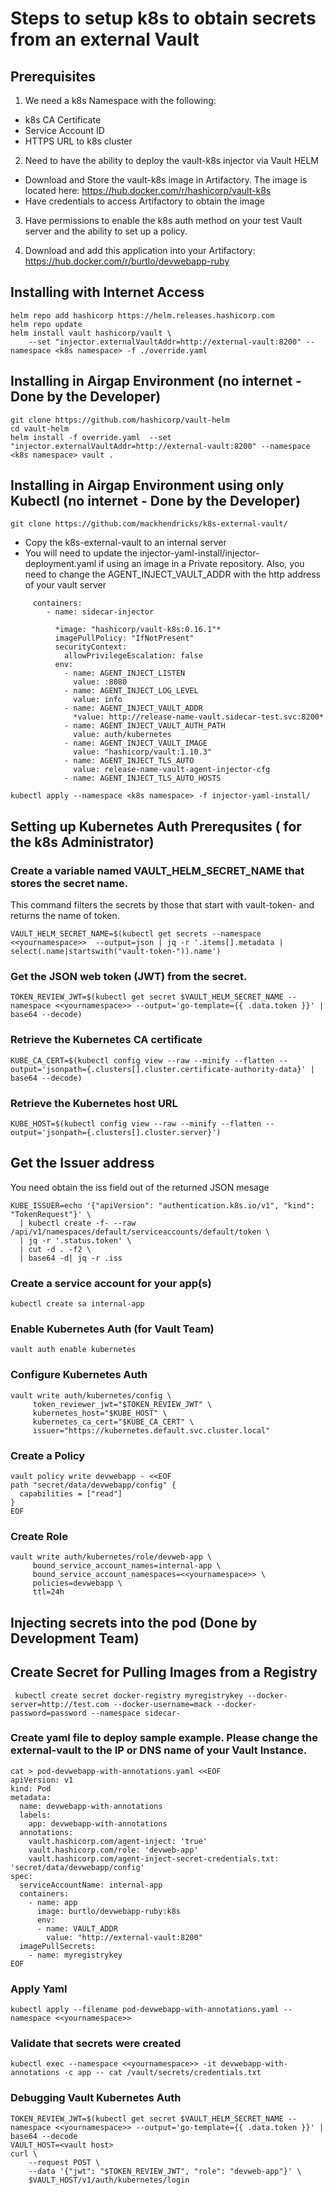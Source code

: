 # Steps to setup k8s to obtain secrets from an external Vault

## Prerequisites

1) We need a k8s Namespace with the following:

- k8s CA Certificate
- Service Account ID
- HTTPS URL to k8s cluster

2) Need to have the ability to deploy the vault-k8s injector via Vault HELM

- Download and Store the vault-k8s image in Artifactory.  The image is located here: https://hub.docker.com/r/hashicorp/vault-k8s
- Have credentials to access Artifactory to obtain the image 

3) Have permissions to enable the k8s auth method on your test Vault server and the ability to set up a policy.

4) Download and add this application into your Artifactory: https://hub.docker.com/r/burtlo/devwebapp-ruby


## Installing with Internet Access

```
helm repo add hashicorp https://helm.releases.hashicorp.com
helm repo update
helm install vault hashicorp/vault \
    --set "injector.externalVaultAddr=http://external-vault:8200" --namespace <k8s namespace> -f ./override.yaml
```

## Installing in Airgap Environment (no internet - Done by the Developer)
```
git clone https://github.com/hashicorp/vault-helm
cd vault-helm
helm install -f override.yaml  --set "injector.externalVaultAddr=http://external-vault:8200" --namespace <k8s namespace> vault .
```

## Installing in Airgap Environment using only Kubectl (no internet - Done by the Developer)
```
git clone https://github.com/mackhendricks/k8s-external-vault/
```

- Copy the k8s-external-vault to an internal server
- You will need to update the injector-yaml-install/injector-deployment.yaml if using an image in a Private repository.  Also, you need to change the AGENT_INJECT_VAULT_ADDR with the http address of your vault server
  
```
     containers:
        - name: sidecar-injector

          *image: "hashicorp/vault-k8s:0.16.1"*
          imagePullPolicy: "IfNotPresent"
          securityContext:
            allowPrivilegeEscalation: false
          env:
            - name: AGENT_INJECT_LISTEN
              value: :8080
            - name: AGENT_INJECT_LOG_LEVEL
              value: info
            - name: AGENT_INJECT_VAULT_ADDR
              *value: http://release-name-vault.sidecar-test.svc:8200*
            - name: AGENT_INJECT_VAULT_AUTH_PATH
              value: auth/kubernetes
            - name: AGENT_INJECT_VAULT_IMAGE
              value: "hashicorp/vault:1.10.3"
            - name: AGENT_INJECT_TLS_AUTO
              value: release-name-vault-agent-injector-cfg
            - name: AGENT_INJECT_TLS_AUTO_HOSTS
```


```
kubectl apply --namespace <k8s namespace> -f injector-yaml-install/
```


## Setting up Kubernetes Auth Prerequsites ( for the k8s Administrator)

### Create a variable named VAULT_HELM_SECRET_NAME that stores the secret name.  
This command filters the secrets by those that start with vault-token- and returns the name of token.

```
VAULT_HELM_SECRET_NAME=$(kubectl get secrets --namespace <<yournamespace>>  --output=json | jq -r '.items[].metadata | select(.name|startswith("vault-token-")).name')
```

### Get the JSON web token (JWT) from the secret.

```
TOKEN_REVIEW_JWT=$(kubectl get secret $VAULT_HELM_SECRET_NAME --namespace <<yournamespace>> --output='go-template={{ .data.token }}' | base64 --decode)
```

### Retrieve the Kubernetes CA certificate

```
KUBE_CA_CERT=$(kubectl config view --raw --minify --flatten --output='jsonpath={.clusters[].cluster.certificate-authority-data}' | base64 --decode)
```

### Retrieve the Kubernetes host URL
```
KUBE_HOST=$(kubectl config view --raw --minify --flatten --output='jsonpath={.clusters[].cluster.server}')
```

## Get the Issuer address

You need obtain the iss field out of the returned JSON mesage

```
KUBE_ISSUER=echo '{"apiVersion": "authentication.k8s.io/v1", "kind": "TokenRequest"}' \
  | kubectl create -f- --raw /api/v1/namespaces/default/serviceaccounts/default/token \
  | jq -r '.status.token' \
  | cut -d . -f2 \
  | base64 -d| jq -r .iss
```

### Create a service account for your app(s)
```
kubectl create sa internal-app
```

### Enable Kubernetes Auth (for Vault Team)
```
vault auth enable kubernetes
```

### Configure Kubernetes Auth

```
vault write auth/kubernetes/config \
     token_reviewer_jwt="$TOKEN_REVIEW_JWT" \
     kubernetes_host="$KUBE_HOST" \
     kubernetes_ca_cert="$KUBE_CA_CERT" \
     issuer="https://kubernetes.default.svc.cluster.local"
```

### Create a Policy
```
vault policy write devwebapp - <<EOF
path "secret/data/devwebapp/config" {
  capabilities = ["read"]
}
EOF
```

### Create Role

```
vault write auth/kubernetes/role/devweb-app \
     bound_service_account_names=internal-app \
     bound_service_account_namespaces=<<yournamespace>> \
     policies=devwebapp \
     ttl=24h
```

## Injecting secrets into the pod (Done by Development Team)


## Create Secret for Pulling Images from a Registry

```
 kubectl create secret docker-registry myregistrykey --docker-server=http://test.com --docker-username=mack --docker-password=password --namespace sidecar-
```

### Create yaml file to deploy sample example.  Please change the external-vault to the IP or DNS name of your Vault Instance.

```
cat > pod-devwebapp-with-annotations.yaml <<EOF
apiVersion: v1
kind: Pod
metadata:
  name: devwebapp-with-annotations
  labels:
    app: devwebapp-with-annotations
  annotations:
    vault.hashicorp.com/agent-inject: 'true'
    vault.hashicorp.com/role: 'devweb-app'
    vault.hashicorp.com/agent-inject-secret-credentials.txt: 'secret/data/devwebapp/config'
spec:
  serviceAccountName: internal-app
  containers:
    - name: app
      image: burtlo/devwebapp-ruby:k8s
      env:
      - name: VAULT_ADDR
        value: "http://external-vault:8200"
  imagePullSecrets:
    - name: myregistrykey
EOF
```

### Apply Yaml

```
kubectl apply --filename pod-devwebapp-with-annotations.yaml --namespace <<yournamespace>>
```

### Validate that secrets were created
```
kubectl exec --namespace <<yournamespace>> -it devwebapp-with-annotations -c app -- cat /vault/secrets/credentials.txt
```

### Debugging Vault Kubernetes Auth

```
TOKEN_REVIEW_JWT=$(kubectl get secret $VAULT_HELM_SECRET_NAME --namespace <<yournamespace>> --output='go-template={{ .data.token }}' | base64 --decode
VAULT_HOST=<vault host>
curl \
    --request POST \
    --data '{"jwt": "$TOKEN_REVIEW_JWT", "role": "devweb-app"}' \
    $VAULT_HOST/v1/auth/kubernetes/login
```
